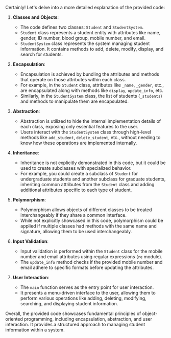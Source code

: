 Certainly! Let's delve into a more detailed explanation of the provided code:

1. **Classes and Objects**:
   - The code defines two classes: `Student` and `StudentSystem`.
   - `Student` class represents a student entity with attributes like name, gender, ID number, blood group, mobile number, and email.
   - `StudentSystem` class represents the system managing student information. It contains methods to add, delete, modify, display, and search for students.

2. **Encapsulation**:
   - Encapsulation is achieved by bundling the attributes and methods that operate on those attributes within each class.
   - For example, in the `Student` class, attributes like `_name`, `_gender`, etc., are encapsulated along with methods like `display`, `update_info`, etc.
   - Similarly, in the `StudentSystem` class, the list of students (`_students`) and methods to manipulate them are encapsulated.

3. **Abstraction**:
   - Abstraction is utilized to hide the internal implementation details of each class, exposing only essential features to the user.
   - Users interact with the `StudentSystem` class through high-level methods like `add_student`, `delete_student`, etc., without needing to know how these operations are implemented internally.

4. **Inheritance**:
   - Inheritance is not explicitly demonstrated in this code, but it could be used to create subclasses with specialized behavior.
   - For example, you could create a subclass of `Student` for undergraduate students and another subclass for graduate students, inheriting common attributes from the `Student` class and adding additional attributes specific to each type of student.

5. **Polymorphism**:
   - Polymorphism allows objects of different classes to be treated interchangeably if they share a common interface.
   - While not explicitly showcased in this code, polymorphism could be applied if multiple classes had methods with the same name and signature, allowing them to be used interchangeably.

6. **Input Validation**:
   - Input validation is performed within the `Student` class for the mobile number and email attributes using regular expressions (`re` module).
   - The `update_info` method checks if the provided mobile number and email adhere to specific formats before updating the attributes.

7. **User Interaction**:
   - The `main` function serves as the entry point for user interaction.
   - It presents a menu-driven interface to the user, allowing them to perform various operations like adding, deleting, modifying, searching, and displaying student information.

Overall, the provided code showcases fundamental principles of object-oriented programming, including encapsulation, abstraction, and user interaction. It provides a structured approach to managing student information within a system.